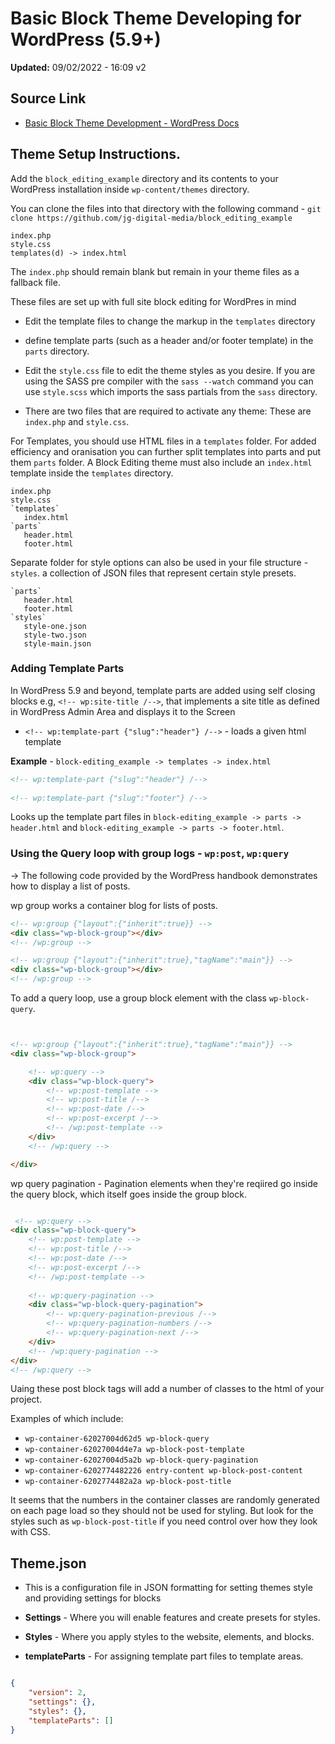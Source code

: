 # Basic Block Theme Developing for WordPress (5.9+)  
**Updated:**  09/02/2022 - 16:09  v2

## Source Link

+ [Basic Block Theme Development - WordPress Docs](https://developer.wordpress.org/block-editor/how-to-guides/themes/create-block-theme/#what-is-needed-to-create-a-block-theme)


## Theme Setup Instructions.

Add the `block_editing_example` directory and its contents to your WordPress installation inside `wp-content/themes` directory.

You can clone the files into that directory with the following command - `git clone https://github.com/jg-digital-media/block_editing_example`


```
index.php
style.css
templates(d) -> index.html
```

The `index.php` should remain blank but remain in your theme files as a fallback file. 

These files are set up with full site block editing for WordPres in mind

  + Edit the template files to change the markup in the `templates` directory

  + define template parts (such as a header and/or footer template) in the `parts` directory.

  + Edit the `style.css` file to edit the theme styles as you desire.  If you are using the SASS pre compiler with the `sass --watch` command you can use `style.scss` which imports the sass partials from the `sass` directory.

  + There are two files that are required to activate any theme: These are `index.php` and `style.css`.



For Templates, you should use HTML files in a `templates` folder.  For added efficiency and oranisation you can further split templates into parts and put them `parts` folder. A Block Editing theme must also include an `index.html` template inside the `templates` directory.


```
index.php
style.css
`templates`
   index.html
`parts`
   header.html
   footer.html

```

Separate folder for style options can also be used in your file structure - `styles`. a collection of JSON files that represent certain style presets.


```
`parts`
   header.html
   footer.html
`styles`
   style-one.json
   style-two.json
   style-main.json

```

### Adding Template Parts

In WordPress 5.9 and beyond, template parts are added using self closing blocks e.g,  `<!-- wp:site-title /-->`, that implements a site title as defined in WordPress Admin Area and displays it to the Screen

+ `<!-- wp:template-part {"slug":"header"} /-->`  - loads a given html template

**Example** - `block-editing_example -> templates -> index.html`

```html
<!-- wp:template-part {"slug":"header"} /-->
 
<!-- wp:template-part {"slug":"footer"} /-->
```

Looks up the template part files in `block-editing_example -> parts -> header.html` and `block-editing_example -> parts -> footer.html`.



### Using the Query loop with group logs - `wp:post`, `wp:query`

-> The following code provided by the WordPress handbook demonstrates how to display a list of posts.

wp group works a container blog for lists of posts.

```html
<!-- wp:group {"layout":{"inherit":true}} -->
<div class="wp-block-group"></div>
<!-- /wp:group -->
```

```html
<!-- wp:group {"layout":{"inherit":true},"tagName":"main"}} -->
<div class="wp-block-group"></div>
<!-- /wp:group -->
```

To add a query loop, use a group block element with the class `wp-block-query`.

```html


<!-- wp:group {"layout":{"inherit":true},"tagName":"main"}} -->
<div class="wp-block-group">

    <!-- wp:query -->
    <div class="wp-block-query">
        <!-- wp:post-template -->
        <!-- wp:post-title /-->
        <!-- wp:post-date /-->
        <!-- wp:post-excerpt /-->
        <!-- /wp:post-template -->
    </div>
    <!-- /wp:query -->

</div>
```

wp query pagination - Pagination elements when they're reqiired go inside the query block, which itself goes inside the group block.

```html

 <!-- wp:query -->
<div class="wp-block-query">
    <!-- wp:post-template -->
    <!-- wp:post-title /-->
    <!-- wp:post-date /-->
    <!-- wp:post-excerpt /-->
    <!-- /wp:post-template -->
 
    <!-- wp:query-pagination -->
    <div class="wp-block-query-pagination">
        <!-- wp:query-pagination-previous /-->
        <!-- wp:query-pagination-numbers /-->
        <!-- wp:query-pagination-next /-->
    </div>
    <!-- /wp:query-pagination -->
</div>
<!-- /wp:query -->

```

Uaing these post block tags will add a number of classes to the html of your project.

Examples of which include:

+ `wp-container-62027004d62d5 wp-block-query`
+ `wp-container-62027004d4e7a wp-block-post-template`
+ `wp-container-62027004d5a2b wp-block-query-pagination`
+ `wp-container-6202774482226 entry-content wp-block-post-content`
+ `wp-container-6202774482a2a wp-block-post-title`


It seems that the numbers in the container classes are randomly generated on each page load so they should not be used for styling. But look for the styles such as `wp-block-post-title` if you need control over how they look with CSS. 

## Theme.json 


+ This is a configuration file in JSON formatting for setting themes style and providing settings for blocks

+ **Settings** - Where you will enable features and create presets for styles.
+ **Styles** - Where you apply styles to the website, elements, and blocks.
+ **templateParts** - For assigning template part files to template areas.
 

```json

{
    "version": 2,
    "settings": {},
    "styles": {},
    "templateParts": []
}

```